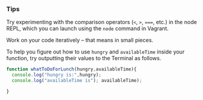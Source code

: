 ### Tips

Try experimenting with the comparison operators (`<`, `>`, `===`, etc.) in the node REPL, which you can launch using the `node` command in Vagrant.

Work on your code iteratively – that means in small pieces. 

To help you figure out how to use `hungry` and `availableTime` inside your function, try outputting their values to the Terminal as follows.










``` javascript
function whatToDoForLunch(hungry,availableTime){
  console.log("hungry is:",hungry);
  console.log("availableTime is"); availableTime);

}
```
